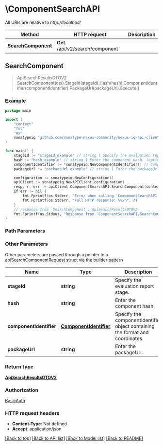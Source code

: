 # \ComponentSearchAPI

All URIs are relative to *http://localhost*

Method | HTTP request | Description
------------- | ------------- | -------------
[**SearchComponent**](ComponentSearchAPI.md#SearchComponent) | **Get** /api/v2/search/component | 



## SearchComponent

> ApiSearchResultsDTOV2 SearchComponent(ctx).StageId(stageId).Hash(hash).ComponentIdentifier(componentIdentifier).PackageUrl(packageUrl).Execute()





### Example

```go
package main

import (
	"context"
	"fmt"
	"os"
	sonatypeiq "github.com/sonatype-nexus-community/nexus-iq-api-client-go"
)

func main() {
	stageId := "stageId_example" // string | Specify the evaluation report stage.
	hash := "hash_example" // string | Enter the component hash. (optional)
	componentIdentifier := *sonatypeiq.NewComponentIdentifier() // ComponentIdentifier | Specify the componentIdentifier object containing the format and coordinates. (optional)
	packageUrl := "packageUrl_example" // string | Enter the packageUrl. (optional)

	configuration := sonatypeiq.NewConfiguration()
	apiClient := sonatypeiq.NewAPIClient(configuration)
	resp, r, err := apiClient.ComponentSearchAPI.SearchComponent(context.Background()).StageId(stageId).Hash(hash).ComponentIdentifier(componentIdentifier).PackageUrl(packageUrl).Execute()
	if err != nil {
		fmt.Fprintf(os.Stderr, "Error when calling `ComponentSearchAPI.SearchComponent``: %v\n", err)
		fmt.Fprintf(os.Stderr, "Full HTTP response: %v\n", r)
	}
	// response from `SearchComponent`: ApiSearchResultsDTOV2
	fmt.Fprintf(os.Stdout, "Response from `ComponentSearchAPI.SearchComponent`: %v\n", resp)
}
```

### Path Parameters



### Other Parameters

Other parameters are passed through a pointer to a apiSearchComponentRequest struct via the builder pattern


Name | Type | Description  | Notes
------------- | ------------- | ------------- | -------------
 **stageId** | **string** | Specify the evaluation report stage. | 
 **hash** | **string** | Enter the component hash. | 
 **componentIdentifier** | [**ComponentIdentifier**](ComponentIdentifier.md) | Specify the componentIdentifier object containing the format and coordinates. | 
 **packageUrl** | **string** | Enter the packageUrl. | 

### Return type

[**ApiSearchResultsDTOV2**](ApiSearchResultsDTOV2.md)

### Authorization

[BasicAuth](../README.md#BasicAuth)

### HTTP request headers

- **Content-Type**: Not defined
- **Accept**: application/json

[[Back to top]](#) [[Back to API list]](../README.md#documentation-for-api-endpoints)
[[Back to Model list]](../README.md#documentation-for-models)
[[Back to README]](../README.md)

